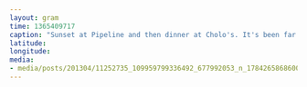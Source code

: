 ```yaml
---
layout: gram
time: 1365409717
caption: "Sunset at Pipeline and then dinner at Cholo's. It's been far too long since I've had good Mexican food."
latitude: 
longitude: 
media:
- media/posts/201304/11252735_109959799336492_677992053_n_17842658686000351.jpg
---
```

